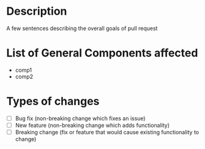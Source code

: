 # Description

A few sentences describing the overall goals of pull request

# List of General Components affected

- comp1
- comp2

# Types of changes

- [ ] Bug fix (non-breaking change which fixes an issue)
- [ ] New feature (non-breaking change which adds functionality)
- [ ] Breaking change (fix or feature that would cause existing functionality to change)
